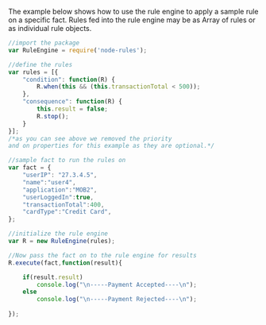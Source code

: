 The example below shows how to use the rule engine to apply a sample rule on a specific fact. Rules fed into the rule engine may be as Array of rules or as individual rule objects.
	
``` js
//import the package
var RuleEngine = require('node-rules');

//define the rules
var rules = [{
	"condition": function(R) {
		R.when(this && (this.transactionTotal < 500));
	},
	"consequence": function(R) {
		this.result = false;
		R.stop();
	}
}];
/*as you can see above we removed the priority 
and on properties for this example as they are optional.*/ 

//sample fact to run the rules on	
var fact = {
    "userIP": "27.3.4.5",
    "name":"user4",
    "application":"MOB2",
    "userLoggedIn":true,
    "transactionTotal":400,
    "cardType":"Credit Card",
};

//initialize the rule engine
var R = new RuleEngine(rules);

//Now pass the fact on to the rule engine for results
R.execute(fact,function(result){ 

	if(result.result) 
		console.log("\n-----Payment Accepted----\n"); 
	else 
		console.log("\n-----Payment Rejected----\n");
	
});
```